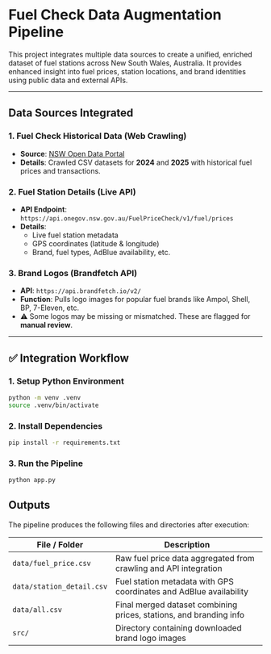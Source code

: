 # Fuel Check Data Augmentation Pipeline

This project integrates multiple data sources to create a unified, enriched dataset of fuel stations across New South Wales, Australia. It provides enhanced insight into fuel prices, station locations, and brand identities using public data and external APIs.

---

## Data Sources Integrated

### 1. Fuel Check Historical Data (Web Crawling)
- **Source**: [NSW Open Data Portal](https://data.nsw.gov.au/data/dataset/fuel-check)
- **Details**: Crawled CSV datasets for **2024** and **2025** with historical fuel prices and transactions.

### 2. Fuel Station Details (Live API)
- **API Endpoint**: `https://api.onegov.nsw.gov.au/FuelPriceCheck/v1/fuel/prices`
- **Details**:
  - Live fuel station metadata
  - GPS coordinates (latitude & longitude)
  - Brand, fuel types, AdBlue availability, etc.

### 3. Brand Logos (Brandfetch API)
- **API**: `https://api.brandfetch.io/v2/`
- **Function**: Pulls logo images for popular fuel brands like Ampol, Shell, BP, 7-Eleven, etc.
- ⚠️ Some logos may be missing or mismatched. These are flagged for **manual review**.

---

## ✅ Integration Workflow

### 1. Setup Python Environment
```bash
python -m venv .venv
source .venv/bin/activate 
```

### 2. Install Dependencies
```bash
pip install -r requirements.txt
```

### 3. Run the Pipeline
```bash
python app.py
```

## Outputs

The pipeline produces the following files and directories after execution:

| File / Folder             | Description                                                         |
|---------------------------|---------------------------------------------------------------------|
| `data/fuel_price.csv`       | Raw fuel price data aggregated from crawling and API integration    |
| `data/station_detail.csv` | Fuel station metadata with GPS coordinates and AdBlue availability |
| `data/all.csv`           | Final merged dataset combining prices, stations, and branding info |
| `src/`            | Directory containing downloaded brand logo images                  |